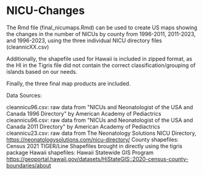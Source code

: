# NICU-Changes

The Rmd file (final_nicumaps.Rmd) can be used to create US maps showing the changes in the number of NICUs by county from 1996-2011, 2011-2023, and 1996-2023, using the three individual NICU directory files (cleannicXX.csv)

Additionally, the shapefile used for Hawaii is included in zipped format, as the HI in the Tigris file did not contain the correct classification/grouping of islands based on our needs.

Finally, the three final map products are included.

Data Sources:

cleannicu96.csv: raw data from "NICUs and Neonatologist of the USA and Canada 1996 Directory" by American Academy of Pediactrics 
cleannicu96.csv: raw data from "NICUs and Neonatologist of the USA and Canada 2011 Directory" by American Academy of Pediactrics
cleannicu23.csv: raw data from The Neonatology Solutions NICU Directory, https://neonatologysolutions.com/nicu-directory/
County shapefiles: Census 2021 TIGER/Line Shapefiles brought in directly using the tigris package
Hawaii shapefiles: Hawaii Statewide GIS Program https://geoportal.hawaii.gov/datasets/HiStateGIS::2020-census-county-boundaries/about
